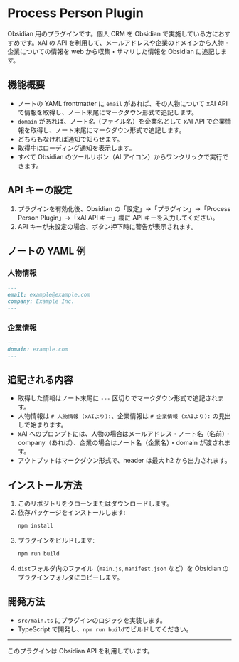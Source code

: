 # Process Person Plugin

Obsidian 用のプラグインです。個人 CRM を Obsidian で実施している方におすすめです。xAI の API を利用して、メールアドレスや企業のドメインから人物・企業についての情報を web から収集・サマリした情報を Obsidian に追記します。

## 機能概要

- ノートの YAML frontmatter に `email` があれば、その人物について xAI API で情報を取得し、ノート末尾にマークダウン形式で追記します。
- `domain` があれば、ノート名（ファイル名）を企業名として xAI API で企業情報を取得し、ノート末尾にマークダウン形式で追記します。
- どちらもなければ通知で知らせます。
- 取得中はローディング通知を表示します。
- すべて Obsidian のツールリボン（AI アイコン）からワンクリックで実行できます。

## API キーの設定

1. プラグインを有効化後、Obsidian の「設定」→「プラグイン」→「Process Person Plugin」→「xAI API キー」欄に API キーを入力してください。
2. API キーが未設定の場合、ボタン押下時に警告が表示されます。

## ノートの YAML 例

### 人物情報

```markdown
---
email: example@example.com
company: Example Inc.
---
```

### 企業情報

```markdown
---
domain: example.com
---
```

## 追記される内容

- 取得した情報はノート末尾に `---` 区切りでマークダウン形式で追記されます。
- 人物情報は `# 人物情報 (xAIより):`、企業情報は `# 企業情報 (xAIより):` の見出しで始まります。
- xAI へのプロンプトには、人物の場合はメールアドレス・ノート名（名前）・company（あれば）、企業の場合はノート名（企業名）・domain が渡されます。
- アウトプットはマークダウン形式で、header は最大 h2 から出力されます。

## インストール方法

1. このリポジトリをクローンまたはダウンロードします。
2. 依存パッケージをインストールします:
   ```sh
   npm install
   ```
3. プラグインをビルドします:
   ```sh
   npm run build
   ```
4. `dist`フォルダ内のファイル（`main.js`, `manifest.json` など）を Obsidian のプラグインフォルダにコピーします。

## 開発方法

- `src/main.ts` にプラグインのロジックを実装します。
- TypeScript で開発し、`npm run build`でビルドしてください。

---

このプラグインは Obsidian API を利用しています。
